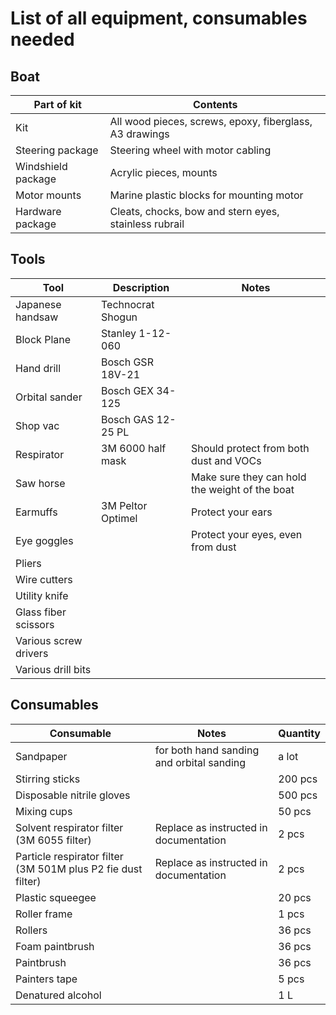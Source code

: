 # List of all equipment, consumables needed

## Boat

| Part of kit | Contents |
| - | - |
| Kit | All wood pieces, screws, epoxy, fiberglass, A3 drawings |
| Steering package | Steering wheel with motor cabling |
| Windshield package | Acrylic pieces, mounts |
| Motor mounts | Marine plastic blocks for mounting motor |
| Hardware package | Cleats, chocks, bow and stern eyes, stainless rubrail |

## Tools

| Tool | Description | Notes |
| - | - |  - | 
| Japanese handsaw | Technocrat Shogun |  |
| Block Plane | Stanley 1-12-060 |  |
| Hand drill | Bosch GSR 18V-21 |  |
| Orbital sander | Bosch GEX 34-125 |  |
| Shop vac | Bosch GAS 12-25 PL |  |
| Respirator | 3M 6000 half mask | Should protect from both dust and VOCs|
| Saw horse |  | Make sure they can hold the weight of the boat |
| Earmuffs | 3M Peltor Optimel | Protect your ears |
| Eye goggles |  | Protect your eyes, even from dust |
| Pliers |  |  |
| Wire cutters |  |  |
| Utility knife |  |  |
| Glass fiber scissors |  |  |
| Various screw drivers |  |  |
| Various drill bits |  |  |

## Consumables

| Consumable | Notes | Quantity |
| - | - |  - | 
| Sandpaper | for both hand sanding and orbital sanding| a lot | 
| Stirring sticks |  | 200 pcs |
| Disposable nitrile gloves | | 500 pcs |
| Mixing cups |  | 50 pcs |
| Solvent respirator filter (3M 6055 filter) | Replace as instructed in documentation | 2 pcs |
| Particle respirator filter (3M 501M plus P2 fie dust filter) | Replace as instructed in documentation | 2 pcs |
| Plastic squeegee |  | 20 pcs |
| Roller frame |  | 1 pcs |
| Rollers |  | 36 pcs |
| Foam paintbrush |  | 36 pcs |
| Paintbrush |  | 36 pcs |
| Painters tape |  | 5 pcs |
| Denatured alcohol |  | 1 L |


